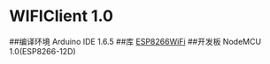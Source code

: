WIFIClient 1.0
===============
##编译环境
Arduino IDE 1.6.5
##库
[ESP8266WiFi](\libraries\ESP8266WiFi)
##开发板
NodeMCU 1.0(ESP8266-12D)
